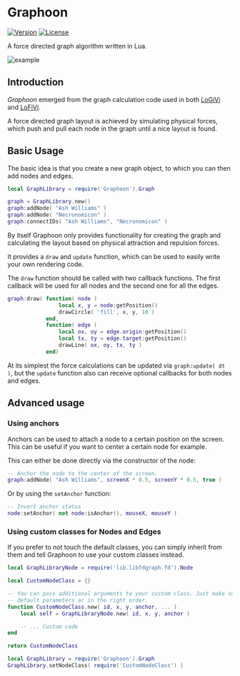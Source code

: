 # Graphoon
[![Version](https://img.shields.io/badge/Version-1.0.1-blue.svg)](https://github.com/rm-code/Graphoon/releases/latest)
[![License](http://img.shields.io/badge/Licence-MIT-brightgreen.svg)](LICENSE.md)

A force directed graph algorithm written in Lua.

![example](https://cloud.githubusercontent.com/assets/11627131/12313149/44ea06a0-ba65-11e5-82d0-4867022fbdf5.gif)

## Introduction

_Graphoon_ emerged from the graph calculation code used in both [LoGiVi](https://github.com/rm-code/logivi) and [LoFiVi](https://github.com/rm-code/lofivi).

A force directed graph layout is achieved by simulating physical forces, which push and pull each node in the graph until a nice layout is found.

## Basic Usage

The basic idea is that you create a new graph object, to which you can then add nodes and edges.

```lua
local GraphLibrary = require('Graphoon').Graph

graph = GraphLibrary.new()
graph:addNode( "Ash Williams" )
graph:addNode( "Necronomicon" )
graph:connectIDs( "Ash Williams", "Necronomicon" )
```

By itself Graphoon only provides functionality for creating the graph and calculating the layout based on physical attraction and repulsion forces.

It provides a ```draw``` and ```update``` function, which can be used to easily write your own rendering code.

The ```draw``` function should be called with two callback functions. The first callback will be used for all nodes and the second one for all the edges.

```lua
graph:draw( function( node )
				local x, y = node:getPosition()
				drawCircle( 'fill', x, y, 10 )
			end,
			function( edge )
				local ox, oy = edge.origin:getPosition()
				local tx, ty = edge.target:getPosition()
				drawLine( ox, oy, tx, ty )
			end)
```

At its simplest the force calculations can be updated via ```graph:update( dt )```, but the ```update``` function also can receive optional callbacks for both nodes and edges.

## Advanced usage

### Using anchors

Anchors can be used to attach a node to a certain position on the screen. This can be useful if you want to center a certain node for example.

This can either be done directly via the constructor of the node:

```lua
-- Anchor the node to the center of the screen.
graph:addNode( "Ash Williams", screenX * 0.5, screenY * 0.5, true )
```

Or by using the ```setAnchor``` function:

```lua
-- Invert anchor status
node:setAnchor( not node:isAnchor(), mouseX, mouseY )
```

### Using custom classes for Nodes and Edges

If you prefer to not touch the default classes, you can simply inherit from them and tell Graphoon to use your custom classes instead.

```lua
local GraphLibraryNode = require('lib.libfdgraph.fd').Node

local CustomNodeClass = {}

-- You can pass additional arguments to your custom class. Just make sure the
-- default parameters ar in the right order.
function CustomNodeClass.new( id, x, y, anchor, ... )
    local self = GraphLibraryNode.new( id, x, y, anchor )

	-- ... Custom code
end

return CustomNodeClass
```

```lua
local GraphLibrary = require('Graphoon').Graph
GraphLibrary.setNodeClass( require('CustomNodeClass') )
```
